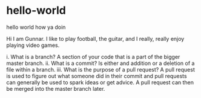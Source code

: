 # hello-world
hello world how ya doin

Hi I am Gunnar. I like to play football, the guitar, and I really, really enjoy playing video games.

i.	What is a branch? 
A section of your code that is a part of the bigger master branch.
ii.	What is a commit? 
Is either and addition or a deletion of a file within a branch.
iii.	What is the purpose of a pull request? 
A pull request is used to figure out what someone did in their commit and pull requests can generally be used to spark ideas or get advice. A pull request can then be merged into the master branch later.
